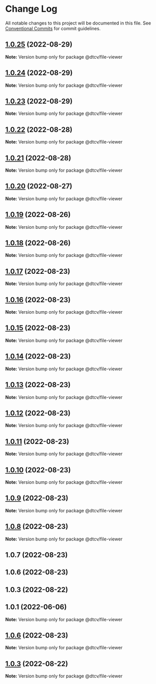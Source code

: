 # Change Log

All notable changes to this project will be documented in this file.
See [Conventional Commits](https://conventionalcommits.org) for commit guidelines.

## [1.0.25](https://github.com/paramountric/digitaltwincityviewer/compare/@dtcv/file-viewer@1.0.24...@dtcv/file-viewer@1.0.25) (2022-08-29)

**Note:** Version bump only for package @dtcv/file-viewer





## [1.0.24](https://github.com/paramountric/digitaltwincityviewer/compare/@dtcv/file-viewer@1.0.23...@dtcv/file-viewer@1.0.24) (2022-08-29)

**Note:** Version bump only for package @dtcv/file-viewer





## [1.0.23](https://github.com/paramountric/digitaltwincityviewer/compare/@dtcv/file-viewer@1.0.22...@dtcv/file-viewer@1.0.23) (2022-08-29)

**Note:** Version bump only for package @dtcv/file-viewer





## [1.0.22](https://github.com/paramountric/digitaltwincityviewer/compare/@dtcv/file-viewer@1.0.21...@dtcv/file-viewer@1.0.22) (2022-08-28)

**Note:** Version bump only for package @dtcv/file-viewer





## [1.0.21](https://github.com/paramountric/digitaltwincityviewer/compare/@dtcv/file-viewer@1.0.20...@dtcv/file-viewer@1.0.21) (2022-08-28)

**Note:** Version bump only for package @dtcv/file-viewer





## [1.0.20](https://github.com/paramountric/digitaltwincityviewer/compare/@dtcv/file-viewer@1.0.19...@dtcv/file-viewer@1.0.20) (2022-08-27)

**Note:** Version bump only for package @dtcv/file-viewer





## [1.0.19](https://github.com/paramountric/digitaltwincityviewer/compare/@dtcv/file-viewer@1.0.18...@dtcv/file-viewer@1.0.19) (2022-08-26)

**Note:** Version bump only for package @dtcv/file-viewer





## [1.0.18](https://github.com/paramountric/digitaltwincityviewer/compare/@dtcv/file-viewer@1.0.17...@dtcv/file-viewer@1.0.18) (2022-08-26)

**Note:** Version bump only for package @dtcv/file-viewer





## [1.0.17](https://github.com/paramountric/digitaltwincityviewer/compare/@dtcv/file-viewer@1.0.16...@dtcv/file-viewer@1.0.17) (2022-08-23)

**Note:** Version bump only for package @dtcv/file-viewer





## [1.0.16](https://github.com/paramountric/digitaltwincityviewer/compare/@dtcv/file-viewer@1.0.15...@dtcv/file-viewer@1.0.16) (2022-08-23)

**Note:** Version bump only for package @dtcv/file-viewer





## [1.0.15](https://github.com/paramountric/digitaltwincityviewer/compare/@dtcv/file-viewer@1.0.14...@dtcv/file-viewer@1.0.15) (2022-08-23)

**Note:** Version bump only for package @dtcv/file-viewer





## [1.0.14](https://github.com/paramountric/digitaltwincityviewer/compare/@dtcv/file-viewer@1.0.13...@dtcv/file-viewer@1.0.14) (2022-08-23)

**Note:** Version bump only for package @dtcv/file-viewer





## [1.0.13](https://github.com/paramountric/digitaltwincityviewer/compare/@dtcv/file-viewer@1.0.12...@dtcv/file-viewer@1.0.13) (2022-08-23)

**Note:** Version bump only for package @dtcv/file-viewer





## [1.0.12](https://github.com/paramountric/digitaltwincityviewer/compare/@dtcv/file-viewer@1.0.11...@dtcv/file-viewer@1.0.12) (2022-08-23)

**Note:** Version bump only for package @dtcv/file-viewer





## [1.0.11](https://github.com/paramountric/digitaltwincityviewer/compare/@dtcv/file-viewer@1.0.10...@dtcv/file-viewer@1.0.11) (2022-08-23)

**Note:** Version bump only for package @dtcv/file-viewer





## [1.0.10](https://github.com/paramountric/digitaltwincityviewer/compare/@dtcv/file-viewer@1.0.9...@dtcv/file-viewer@1.0.10) (2022-08-23)

**Note:** Version bump only for package @dtcv/file-viewer





## [1.0.9](https://github.com/paramountric/digitaltwincityviewer/compare/@dtcv/file-viewer@1.0.8...@dtcv/file-viewer@1.0.9) (2022-08-23)

**Note:** Version bump only for package @dtcv/file-viewer





## [1.0.8](https://github.com/paramountric/digitaltwincityviewer/compare/@dtcv/file-viewer@1.0.7...@dtcv/file-viewer@1.0.8) (2022-08-23)

**Note:** Version bump only for package @dtcv/file-viewer





## 1.0.7 (2022-08-23)



## 1.0.6 (2022-08-23)



## 1.0.3 (2022-08-22)



## 1.0.1 (2022-06-06)

**Note:** Version bump only for package @dtcv/file-viewer





## [1.0.6](https://github.com/paramountric/digitaltwincityviewer/compare/v1.0.5...v1.0.6) (2022-08-23)

**Note:** Version bump only for package @dtcv/file-viewer





## [1.0.3](https://github.com/paramountric/digitaltwincityviewer/compare/v1.0.2...v1.0.3) (2022-08-22)

**Note:** Version bump only for package @dtcv/file-viewer
